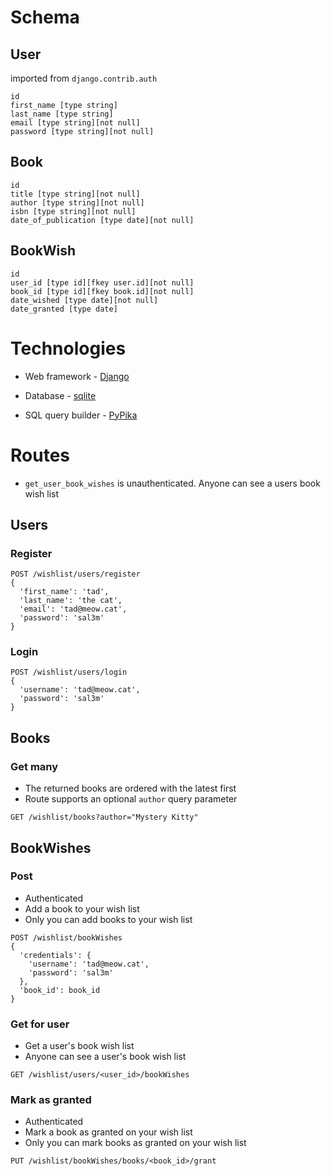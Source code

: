 
# Schema
## User
imported from `django.contrib.auth`
```
id
first_name [type string]
last_name [type string]
email [type string][not null]
password [type string][not null]
```

## Book
```
id
title [type string][not null]
author [type string][not null]
isbn [type string][not null]
date_of_publication [type date][not null]
```

## BookWish
```
id
user_id [type id][fkey user.id][not null]
book_id [type id][fkey book.id][not null]
date_wished [type date][not null]
date_granted [type date]
```

# Technologies
- Web framework - [Django](https://www.djangoproject.com/)

- Database - [sqlite](https://docs.python.org/2/library/sqlite3.html)
- SQL query builder - [PyPika](https://github.com/kayak/pypika)


# Routes
- `get_user_book_wishes` is unauthenticated. Anyone can see a users book wish list

## Users
### Register
```
POST /wishlist/users/register
{
  'first_name': 'tad',
  'last_name': 'the cat',
  'email': 'tad@meow.cat',
  'password': 'sal3m'
}
```

### Login
```
POST /wishlist/users/login
{
  'username': 'tad@meow.cat',
  'password': 'sal3m'
}
```

## Books

### Get many
- The returned books are ordered with the latest first
- Route supports an optional `author` query parameter
```
GET /wishlist/books?author="Mystery Kitty"
```

## BookWishes
### Post
- Authenticated
- Add a book to your wish list
- Only you can add books to your wish list
```
POST /wishlist/bookWishes
{
  'credentials': {
    'username': 'tad@meow.cat',
    'password': 'sal3m'
  },
  'book_id': book_id
}
```

### Get for user
- Get a user's book wish list
- Anyone can see a user's book wish list
```
GET /wishlist/users/<user_id>/bookWishes
```

### Mark as granted
- Authenticated
- Mark a book as granted on your wish list
- Only you can mark books as granted on your wish list
```
PUT /wishlist/bookWishes/books/<book_id>/grant
```
